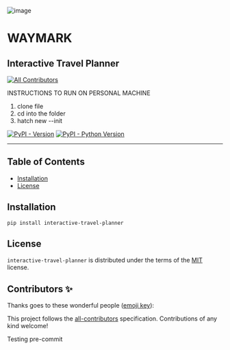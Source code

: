 ![image](https://github.com/user-attachments/assets/bb7e17a2-2879-45be-b20c-bf4648c69dd5)

# WAYMARK
## Interactive Travel Planner

<!-- ALL-CONTRIBUTORS-BADGE:START - Do not remove or modify this section -->
[![All Contributors](https://img.shields.io/badge/all_contributors-0-pink.svg?style=flat-square)](#contributors-)
<!-- ALL-CONTRIBUTORS-BADGE:END -->


INSTRUCTIONS TO RUN ON PERSONAL MACHINE
1. clone file
2. cd into the folder
3. hatch new --init



[![PyPI - Version](https://img.shields.io/pypi/v/interactive-travel-planner.svg)](https://pypi.org/project/interactive-travel-planner)
[![PyPI - Python Version](https://img.shields.io/pypi/pyversions/interactive-travel-planner.svg)](https://pypi.org/project/interactive-travel-planner)

-----

## Table of Contents

- [Installation](#installation)
- [License](#license)

## Installation

```console
pip install interactive-travel-planner
```

## License

`interactive-travel-planner` is distributed under the terms of the [MIT](https://spdx.org/licenses/MIT.html) license.

## Contributors ✨

Thanks goes to these wonderful people ([emoji key](https://allcontributors.org/docs/en/emoji-key)):

<!-- ALL-CONTRIBUTORS-LIST:START - Do not remove or modify this section -->
<!-- prettier-ignore-start -->
<!-- markdownlint-disable -->
<!-- markdownlint-restore -->
<!-- prettier-ignore-end -->
<!-- ALL-CONTRIBUTORS-LIST:END -->

This project follows the [all-contributors](https://github.com/all-contributors/all-contributors) specification. Contributions of any kind welcome!


Testing pre-commit